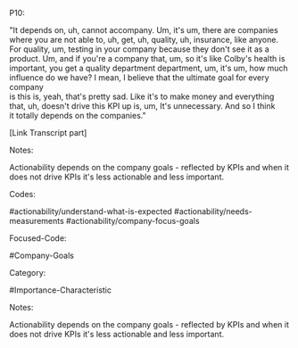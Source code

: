 P10:



"It depends on, uh, cannot accompany. Um, it's um,  there are companies where you are not able to, uh,  get, uh, quality, uh, insurance, like anyone. 
For  quality, um, testing in your company because they  don't see it as a product. Um, and if you're a  company that, um, so it's like Colby's health is  
important, you get a quality department department,  um, it's um, how much influence do we have? I mean,  I believe that the ultimate goal for every company  
is this is, yeah, that's pretty sad. Like it's to  make money and everything that, uh, doesn't drive  this KPI up is, um, It's unnecessary. And so I think  
it totally depends on the companies."

[Link Transcript part]

Notes: 

Actionability depends on the company goals - reflected by KPIs and when it does not drive KPIs it's less actionable and less important.



Codes:

#actionability/understand-what-is-expected
#actionability/needs-measurements 
#actionability/company-focus-goals 



Focused-Code:

#Company-Goals



Category:

#Importance-Characteristic

Notes:

Actionability depends on the company goals - reflected by KPIs and when it does not drive KPIs it's less actionable and less important.



